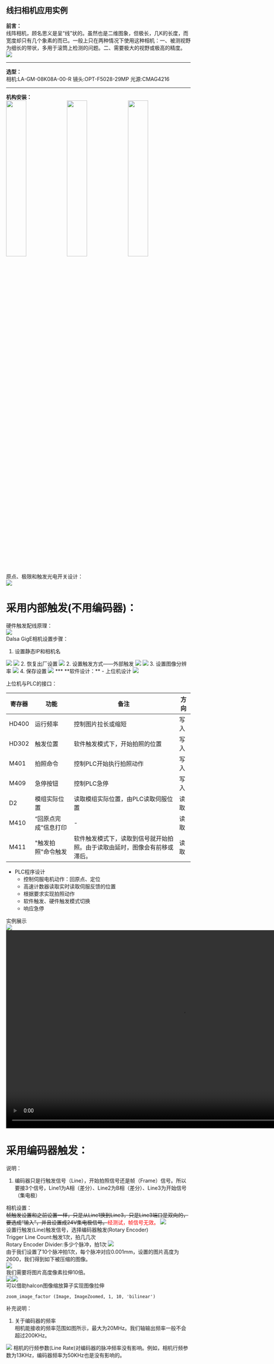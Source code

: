 ## 线扫相机应用实例 ##  
**前言：**  
线阵相机，顾名思义是呈“线”状的。虽然也是二维图象，但极长，几K的长度，而宽度却只有几个象素的而已。一般上只在两种情况下使用这种相机：一、被测视野为细长的带状，多用于滚筒上检测的问题。二、需要极大的视野或极高的精度。  
<img src="1.gif"/>
***  
**选型：**  
相机:LA-GM-08K08A-00-R
镜头:OPT-F5028-29MP
光源:CMAG4216
***  
**机构安装：**  
<img src="正视图.gif" width=33%/><img src="侧视图.gif" width=33%/><img src="俯视图.gif" width=33%/>  
原点、极限和触发光电开关设计：  
<img src="原点极限设计.gif"/>  
# 采用内部触发(不用编码器)： #  
硬件触发配线原理：  
<img src="外部触发接线图.gif"/>  
Dalsa GigE相机设置步骤：  
1. 设置静态IP和相机名  
<img src="设置相机名称.gif"/>  
<img src="设置相机名称2.gif"/>  
2. 恢复出厂设置  
<img src="恢复出厂设置.gif"/>  
2. 设置触发方式——外部触发  
<img src="外部触发1.gif"/>  
<img src="外部触发2.gif"/>  
3. 设置图像分辨率  
<img src="图像分辨率.gif"/>  
4. 保存设置  
<img src="保存参数.gif"/>  
***
**软件设计：**  
- 上位机设计  
<img src="上位机.gif"/>  

上位机与PLC的接口：  

|寄存器|功能|备注|方向|
|-|-|-|-|
|HD400|运行频率|控制图片拉长或缩短|写入
|HD302|触发位置|软件触发模式下，开始拍照的位置|写入
|M401|拍照命令|控制PLC开始执行拍照动作|写入
|M409|急停按钮|控制PLC急停|写入
|D2|模组实际位置|读取模组实际位置，由PLC读取伺服位置|读取
|M410|“回原点完成”信息打印|-|读取
|M411|"触发拍照"命令触发|软件触发模式下，读取到信号就开始拍照。由于读取由延时，图像会有前移或滞后。|读取

- PLC程序设计
    - 控制伺服电机动作：回原点、定位
    - 高速计数器读取实时读取伺服反馈的位置
    - 根据要求实现拍照动作
    - 软件触发、硬件触发模式切换
    - 响应急停  

实例展示  
<img src="20191126.bmp"/>  
<video src="VID_20191126_171002.mp4" width="960" height="540"
controls="controls">  
# 采用编码器触发： #  
说明：  
1. 编码器只是行触发信号（Line），开始拍照信号还是帧（Frame）信号。所以要接3个信号，Line1为A相（差分）、Line2为B相（差分）、Line3为开始信号（集电极）
  
相机设置：  
~~帧触发设置和之前设置一样，只是从Line1换到Line3，只是Line3端口是双向的，要选成“输入”，并且设置成24V集电极信号。~~<font color=red>经测试，帧信号无效。</font>
<img src="线扫02.jpg"/>   
设置行触发(Line)触发信号，选择编码器触发(Rotary Encoder)  
Trigger Line Count:触发1次，拍几几次  
Rotary Encoder Divider:多少个脉冲，拍1次
<img src="线扫03.jpg"/>  
由于我们设置了10个脉冲拍1次，每个脉冲对应0.001mm，设置的图片高度为2600，我们得到如下被压缩的图像。  
<img src="2.bmp"/>  
我们需要将图片高度像素拉伸10倍。  
<img src="线扫05.jpg"/><img src="线扫04.jpg"/>  
可以借助halcon图像缩放算子实现图像拉伸  
```
zoom_image_factor (Image, ImageZoomed, 1, 10, 'bilinear')
```  

补充说明：  
1. 关于编码器的频率  
相机能接收的频率范围如图所示，最大为20MHz。我们轴输出频率一般不会超过200KHz。  
<img src="线扫06.jpg"/>  
相机的行频参数(Line Rate)对编码器的脉冲频率没有影响。例如，相机行频参数为13KHz，编码器频率为50KHz也是没有影响的。